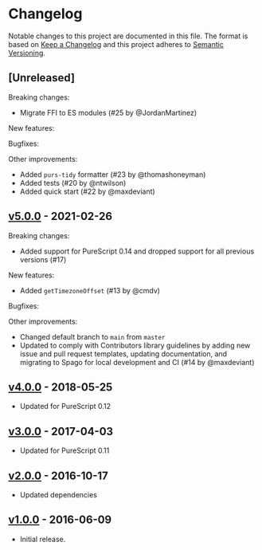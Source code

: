 # Changelog

Notable changes to this project are documented in this file. The format is based on [Keep a Changelog](https://keepachangelog.com/en/1.0.0/) and this project adheres to [Semantic Versioning](https://semver.org/spec/v2.0.0.html).

## [Unreleased]

Breaking changes:
- Migrate FFI to ES modules (#25 by @JordanMartinez)

New features:

Bugfixes:

Other improvements:
- Added `purs-tidy` formatter (#23 by @thomashoneyman)
- Added tests (#20 by @ntwilson)
- Added quick start (#22 by @maxdeviant)

## [v5.0.0](https://github.com/purescript-contrib/purescript-now/releases/tag/v5.0.0) - 2021-02-26

Breaking changes:
- Added support for PureScript 0.14 and dropped support for all previous versions (#17)

New features:
- Added `getTimezoneOffset` (#13 by @cmdv)

Bugfixes:

Other improvements:
- Changed default branch to `main` from `master`
- Updated to comply with Contributors library guidelines by adding new issue and pull request templates, updating documentation, and migrating to Spago for local development and CI (#14 by @maxdeviant)

## [v4.0.0](https://github.com/purescript-contrib/purescript-now/releases/tag/v4.0.0) - 2018-05-25

- Updated for PureScript 0.12

## [v3.0.0](https://github.com/purescript-contrib/purescript-now/releases/tag/v3.0.0) - 2017-04-03

- Updated for PureScript 0.11

## [v2.0.0](https://github.com/purescript-contrib/purescript-now/releases/tag/v2.0.0) - 2016-10-17

- Updated dependencies

## [v1.0.0](https://github.com/purescript-contrib/purescript-now/releases/tag/v1.0.0) - 2016-06-09

- Initial release.
